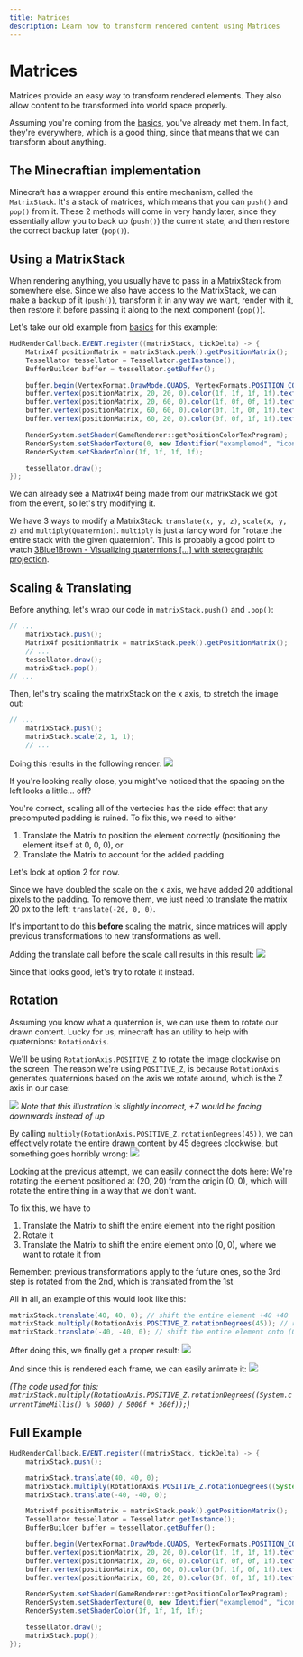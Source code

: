 ```yaml
---
title: Matrices
description: Learn how to transform rendered content using Matrices
---
```


# Matrices

Matrices provide an easy way to transform rendered elements. They also allow content to be transformed into world space properly.

Assuming you're coming from the [basics](/rendering/basics), you've already met them. In fact, they're everywhere, which is a good thing, since that means that we can transform about anything.

## The Minecraftian implementation
Minecraft has a wrapper around this entire mechanism, called the `MatrixStack`. It's a stack of matrices, which means that you can `push()` and `pop()` from it. These 2 methods will come in very handy later, since they essentially allow you to back up (`push()`) the current state, and then restore the correct backup later (`pop()`).

## Using a MatrixStack
When rendering anything, you usually have to pass in a MatrixStack from somewhere else. Since we also have access to the MatrixStack, we can make a backup of it (`push()`), transform it in any way we want, render with it, then restore it before passing it along to the next component (`pop()`).

Let's take our old example from [basics](/rendering/basics) for this example:
```java
HudRenderCallback.EVENT.register((matrixStack, tickDelta) -> {
    Matrix4f positionMatrix = matrixStack.peek().getPositionMatrix();
    Tessellator tessellator = Tessellator.getInstance();
    BufferBuilder buffer = tessellator.getBuffer();

    buffer.begin(VertexFormat.DrawMode.QUADS, VertexFormats.POSITION_COLOR_TEXTURE);
    buffer.vertex(positionMatrix, 20, 20, 0).color(1f, 1f, 1f, 1f).texture(0f, 0f).next();
    buffer.vertex(positionMatrix, 20, 60, 0).color(1f, 0f, 0f, 1f).texture(0f, 1f).next();
    buffer.vertex(positionMatrix, 60, 60, 0).color(0f, 1f, 0f, 1f).texture(1f, 1f).next();
    buffer.vertex(positionMatrix, 60, 20, 0).color(0f, 0f, 1f, 1f).texture(1f, 0f).next();

    RenderSystem.setShader(GameRenderer::getPositionColorTexProgram);
    RenderSystem.setShaderTexture(0, new Identifier("examplemod", "icon.png"));
    RenderSystem.setShaderColor(1f, 1f, 1f, 1f);

    tessellator.draw();
});
```

We can already see a Matrix4f being made from our matrixStack we got from the event, so let's try modifying it.

We have 3 ways to modify a MatrixStack: `translate(x, y, z)`, `scale(x, y, z)` and `multiply(Quaternion)`. `multiply` is just a fancy word for "rotate the entire stack with the given quaternion". This is probably a good point to watch [3Blue1Brown - Visualizing quaternions [...] with stereographic projection](https://www.youtube.com/watch?v=d4EgbgTm0Bg).

## Scaling & Translating

Before anything, let's wrap our code in `matrixStack.push()` and `.pop()`:
```java
// ...
    matrixStack.push();
    Matrix4f positionMatrix = matrixStack.peek().getPositionMatrix();
    // ...
    tessellator.draw();
    matrixStack.pop();
// ...
```

Then, let's try scaling the matrixStack on the x axis, to stretch the image out:
```java
// ...
    matrixStack.push();
    matrixStack.scale(2, 1, 1);
    // ...
```

Doing this results in the following render:
![](/rendering/matrices_0.png)

If you're looking really close, you might've noticed that the spacing on the left looks a little... off?

You're correct, scaling all of the vertecies has the side effect that any precomputed padding is ruined. To fix this, we need to either
1. Translate the Matrix to position the element correctly (positioning the element itself at 0, 0, 0), or
2. Translate the Matrix to account for the added padding

Let's look at option 2 for now.

Since we have doubled the scale on the x axis, we have added 20 additional pixels to the padding. To remove them, we just need to translate the matrix 20 px to the left: `translate(-20, 0, 0)`.

It's important to do this **before** scaling the matrix, since matrices will apply previous transformations to new transformations as well.

Adding the translate call before the scale call results in this result:
![](/rendering/matrices_1.png)

Since that looks good, let's try to rotate it instead.

## Rotation

Assuming you know what a quaternion is, we can use them to rotate our drawn content. Lucky for us, minecraft has an utility to help with quaternions: `RotationAxis`.

We'll be using `RotationAxis.POSITIVE_Z` to rotate the image clockwise on the screen. The reason we're using `POSITIVE_Z`, is because `RotationAxis` generates quaternions based on the axis we rotate around, which is the Z axis in our case:

![](/rendering/matrices_5.png)
*Note that this illustration is slightly incorrect, +Z would be facing downwards instead of up*

By calling `multiply(RotationAxis.POSITIVE_Z.rotationDegrees(45))`, we can effectively rotate the entire drawn content by 45 degrees clockwise, but something goes horribly wrong:
![](/rendering/matrices_2.png)

Looking at the previous attempt, we can easily connect the dots here: We're rotating the element positioned at (20, 20) from the origin (0, 0), which will rotate the entire thing in a way that we don't want.

To fix this, we have to
1. Translate the Matrix to shift the entire element into the right position
2. Rotate it
3. Translate the Matrix to shift the entire element onto (0, 0), where we want to rotate it from

Remember: previous transformations apply to the future ones, so the 3rd step is rotated from the 2nd, which is translated from the 1st

All in all, an example of this would look like this:
```java
matrixStack.translate(40, 40, 0); // shift the entire element +40 +40
matrixStack.multiply(RotationAxis.POSITIVE_Z.rotationDegrees(45)); // rotate
matrixStack.translate(-40, -40, 0); // shift the entire element onto (0, 0) in the center
```

After doing this, we finally get a proper result:
![](/rendering/matrices_3.png)

And since this is rendered each frame, we can easily animate it:
![](/rendering/matrices_4.webp)

*(The code used for this: `matrixStack.multiply(RotationAxis.POSITIVE_Z.rotationDegrees((System.currentTimeMillis() % 5000) / 5000f * 360f));`)*

## Full Example
```java
HudRenderCallback.EVENT.register((matrixStack, tickDelta) -> {
    matrixStack.push();

    matrixStack.translate(40, 40, 0);
    matrixStack.multiply(RotationAxis.POSITIVE_Z.rotationDegrees((System.currentTimeMillis() % 5000) / 5000f * 360f));
    matrixStack.translate(-40, -40, 0);

    Matrix4f positionMatrix = matrixStack.peek().getPositionMatrix();
    Tessellator tessellator = Tessellator.getInstance();
    BufferBuilder buffer = tessellator.getBuffer();

    buffer.begin(VertexFormat.DrawMode.QUADS, VertexFormats.POSITION_COLOR_TEXTURE);
    buffer.vertex(positionMatrix, 20, 20, 0).color(1f, 1f, 1f, 1f).texture(0f, 0f).next();
    buffer.vertex(positionMatrix, 20, 60, 0).color(1f, 0f, 0f, 1f).texture(0f, 1f).next();
    buffer.vertex(positionMatrix, 60, 60, 0).color(0f, 1f, 0f, 1f).texture(1f, 1f).next();
    buffer.vertex(positionMatrix, 60, 20, 0).color(0f, 0f, 1f, 1f).texture(1f, 0f).next();

    RenderSystem.setShader(GameRenderer::getPositionColorTexProgram);
    RenderSystem.setShaderTexture(0, new Identifier("examplemod", "icon.png"));
    RenderSystem.setShaderColor(1f, 1f, 1f, 1f);

    tessellator.draw();
    matrixStack.pop();
});
```